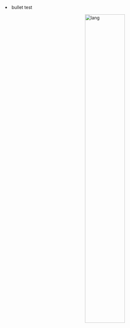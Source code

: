 <p text-align=left>
  <li>bullet test</li>  
</p>

<p>
  <img width="50%" alt="lang" align="right" src="https://github-readme-stats.vercel.app/api/top-langs/?username=nunopenim&count_private=true&layout=compact&hide_border=true&langs_count=10" />
</p>

<!--
**nunopenim/nunopenim** is a ✨ _special_ ✨ repository because its `README.md` (this file) appears on your GitHub profile.

Here are some ideas to get you started:

- 🔭 I’m currently working on ...
- 🌱 I’m currently learning ...
- 👯 I’m looking to collaborate on ...
- 🤔 I’m looking for help with ...
- 💬 Ask me about ...
- 📫 How to reach me: ...
- 😄 Pronouns: ...
- ⚡ Fun fact: ...
-->
